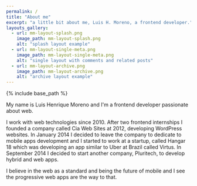 ```yaml
---
permalink: /
title: "About me"
excerpt: "a little bit about me, Luis H. Moreno, a frontend developer."
layouts_gallery:
  - url: mm-layout-splash.png
    image_path: mm-layout-splash.png
    alt: "splash layout example"
  - url: mm-layout-single-meta.png
    image_path: mm-layout-single-meta.png
    alt: "single layout with comments and related posts"
  - url: mm-layout-archive.png
    image_path: mm-layout-archive.png
    alt: "archive layout example"
---
```


{% include base_path %}

My name is Luis Henrique Moreno and I'm a frontend developer passionate about web.

I work with web technologies since 2010. After two frontend internships I founded a company called Cia Web Sites at 2012, developing WordPress websites. In January 2014 I decided to leave the company to dedicate to mobile apps development and I started to work at a startup, called Hangar 18 which was developing an app similar to Uber at Brazil called Virtus. In September 2014 I decided to start another company, Pluritech, to develop hybrid and web apps.

I believe in the web as a standard and being the future of mobile and I see the progressive web apps are the way to that.